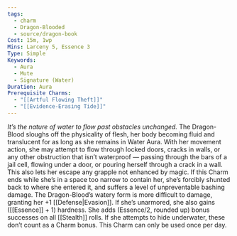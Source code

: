 ```yaml
---
tags:
  - charm
  - Dragon-Blooded
  - source/dragon-book
Cost: 15m, 1wp
Mins: Larceny 5, Essence 3
Type: Simple
Keywords:
  - Aura
  - Mute
  - Signature (Water)
Duration: Aura
Prerequisite Charms:
  - "[[Artful Flowing Theft]]"
  - "[[Evidence-Erasing Tide]]"
---
```

*It’s the nature of water to flow past obstacles unchanged.*
The Dragon-Blood sloughs off the physicality of flesh, her body becoming fluid and translucent for as long as she remains in Water Aura. With her movement action, she may attempt to flow through locked doors, cracks in walls, or any other obstruction that isn’t waterproof — passing through the bars of a jail cell, flowing under a door, or pouring herself through a crack in a wall. This also lets her escape any grapple not enhanced by magic. If this Charm ends while she’s in a space too narrow to contain her, she’s forcibly shunted back to where she entered it, and suffers a level of unpreventable bashing damage. The Dragon-Blood’s watery form is more difficult to damage, granting her +1 [[Defense|Evasion]]. If she’s unarmored, she also gains ([[Essence]] + 1) hardness. She adds (Essence/2, rounded up) bonus successes on all [[Stealth]] rolls. If she attempts to hide underwater, these don’t count as a Charm bonus. This Charm can only be used once per day.